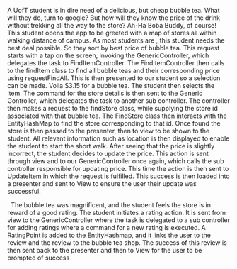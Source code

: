 A UofT student is in dire need of a delicious, but cheap bubble tea. What will they do, turn to google? But how will they know the price of the drink without trekking all the way to the store? Ah-Ha Boba Buddy, of course! This student opens the app to be greeted with a map of stores all within walking distance of campus. As most students are , this student needs the best deal possible. So they sort by best price of bubble tea. This request starts with a tap on the screen, invoking the GenericController, which delegates the task to FindItemController. The FindItemController then calls to the findItem class to find all bubble teas and their corresponding price using requestFindAll. This is then presented to our student so a selection can be made. Voila $3.15 for a bubble tea. The student then selects the item. The command for the store details is then sent to the Generic Controller, which delegates the task to another sub controller. The controller then makes a request to the findStore class, while supplying the store id associated with that bubble tea. The FindStore class then interacts with the EntityHashMap to find the store corresponding to that id. Once found the store is then passed to the presenter, then to view to be shown to the student. All relevant information such as location is then displayed to enable the student to start the short walk. After seeing that the price is slightly incorrect, the student decides to update the price. This action is sent through view and to our GenericController once again, which calls the sub controller responsible for updating price. This time the action is then sent to UpdateItem in which the request is fulfilled. This success is then loaded into a presenter and sent to View to ensure the user their update was successful. 

 
The bubble tea was magnificent, and the student feels the store is in reward of a good rating. The student initiates a rating action. It is sent from view to the GenericController where the task is delegated to a sub controller for adding ratings where a command for a new rating is executed. A RatingPoint is added to the EntityHashmap, and it links the user to the review and the review to the bubble tea shop. The success of this review is then sent back to the presenter and then to View for the user to be prompted of success

